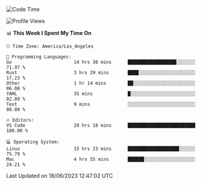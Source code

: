 <!--START_SECTION:waka-->
![Code Time](http://img.shields.io/badge/Code%20Time-436%20hrs%203%20mins-blue)

![Profile Views](http://img.shields.io/badge/Profile%20Views-0-blue)

📊 **This Week I Spent My Time On** 

```text
🕑︎ Time Zone: America/Los_Angeles

💬 Programming Languages: 
Go                       14 hrs 36 mins      ██████████████████░░░░░░░   71.97 % 
Rust                     3 hrs 29 mins       ████░░░░░░░░░░░░░░░░░░░░░   17.23 % 
Other                    1 hr 14 mins        ██░░░░░░░░░░░░░░░░░░░░░░░   06.08 % 
YAML                     35 mins             █░░░░░░░░░░░░░░░░░░░░░░░░   02.89 % 
Text                     9 mins              ░░░░░░░░░░░░░░░░░░░░░░░░░   00.80 % 

🔥 Editors: 
VS Code                  20 hrs 18 mins      █████████████████████████   100.00 % 

💻 Operating System: 
Linux                    15 hrs 23 mins      ███████████████████░░░░░░   75.79 % 
Mac                      4 hrs 55 mins       ██████░░░░░░░░░░░░░░░░░░░   24.21 % 
```


 Last Updated on 18/06/2023 12:47:02 UTC
<!--END_SECTION:waka-->
